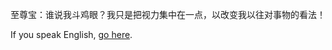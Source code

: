 至尊宝：谁说我斗鸡眼？我只是把视力集中在一点，以改变我以往对事物的看法！

If you speak English, [go here](../../english/marshmallow.md).